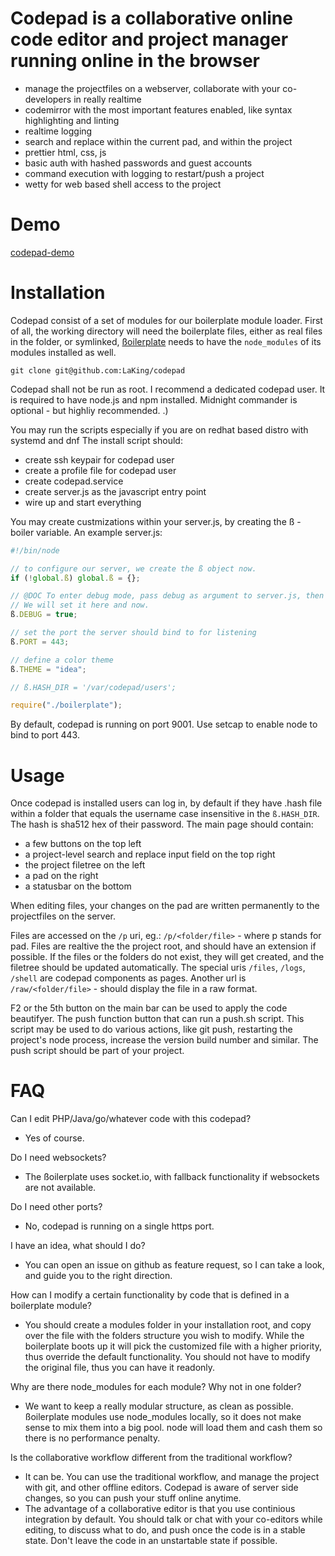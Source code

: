 # Codepad is a collaborative online code editor and project manager running online in the browser

- manage the projectfiles on a webserver, collaborate with your co-developers in really realtime
- codemirror with the most important features enabled, like syntax highlighting and linting
- realtime logging 
- search and replace within the current pad, and within the project
- prettier html, css, js
- basic auth with hashed passwords and guest accounts
- command execution with logging to restart/push a project
- wetty for web based shell access to the project

# Demo

[codepad-demo](https://codepad-demo.d250.hu:9001)

# Installation

Codepad consist of a set of modules for our boilerplate module loader.
First of all, the working directory will need the boilerplate files, either as real files in the folder, or symlinked,
[ßoilerplate](https://github.com/LaKing/boilerplate) needs to have the `node_modules` of its modules installed as well.

```
git clone git@github.com:LaKing/codepad
```

Codepad shall not be run as root. I recommend a dedicated codepad user.
It is required to have node.js and npm installed. Midnight commander is optional - but highliy recommended. .)

You may run the scripts especially if you are on redhat based distro with systemd and dnf
The install script should:

- create ssh keypair for codepad user
- create a profile file for codepad user
- create codepad.service
- create server.js as the javascript entry point
- wire up and start everything

You may create custmizations within your server.js, by creating the ß - boiler variable.
An example server.js:
```js
#!/bin/node

// to configure our server, we create the ß object now.
if (!global.ß) global.ß = {};

// @DOC To enter debug mode, pass debug as argument to server.js, then ß.DEBUG will be true.
// We will set it here and now.
ß.DEBUG = true;

// set the port the server should bind to for listening
ß.PORT = 443;

// define a color theme
ß.THEME = "idea";

// ß.HASH_DIR = '/var/codepad/users';

require("./boilerplate");

```

By default, codepad is running on port 9001. Use setcap to enable node to bind to port 443. 

# Usage

Once codepad is installed users can log in, by default if they have .hash file within a folder that equals the username case insensitive in the `ß.HASH_DIR`. The hash is sha512 hex of their password.
The main page should contain:
- a few buttons on the top left
- a project-level search and replace input field on the top right 
- the project filetree on the left
- a pad on the right
- a statusbar on the bottom

When editing files, your changes on the pad are written permanently to the projectfiles on the server. 

Files are accessed on the `/p` uri, eg.: `/p/<folder/file>` - where p stands for pad. Files are realtive the the project root, and should have an extension if possible.
If the files or the folders do not exist, they will get created, and the filetree should be updated automatically.
The special uris `/files`, `/logs`, `/shell` are codepad components as pages.
Another url is `/raw/<folder/file>` - should display the file in a raw format.

F2 or the 5th button on the main bar can be used to apply the code beautifyer.
The push function button that can run a push.sh script. This script may be used to do various actions, like git push, restarting the project's node process, increase the version build number and similar. The push script should be part of your project.

# FAQ

Can I edit PHP/Java/go/whatever code with this codepad?
- Yes of course.

Do I need websockets?
- The ßoilerplate uses socket.io, with fallback functionality if websockets are not available.

Do I need other ports?
- No, codepad is running on a single https port.

I have an idea, what should I do?
- You can open an issue on github as feature request, so I can take a look, and guide you to the right direction.

How can I modify a certain functionality by code that is defined in a boilerplate module?
- You should create a modules folder in your installation root, and copy over the file with the folders structure you wish to modify. While the boilerplate boots up it will pick the customized file with a higher priority, thus override the default functionality. You should not have to modify the original file, thus you can have it readonly.

Why are there node_modules for each module? Why not in one folder?
- We want to keep a really modular structure, as clean as possible. ßoilerplate modules use node_modules locally, so it does not make sense to mix them into a big pool. node will load them and cash them so there is no performance penalty.

Is the collaborative workflow different from the traditional workflow?
- It can be. You can use the traditional workflow, and manage the project with git, and other offline editors. Codepad is aware of server side changes, so you can push your stuff online anytime.
- The advantage of a collaborative editor is that you use continious integration by default. You should talk or chat with your co-editors while editing, to discuss what to do, and push once the code is in a stable state. Don't leave the code in an unstartable state if possible.
